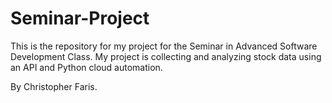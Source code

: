 # Seminar-Project
This is the repository for my project for the Seminar in Advanced Software Development Class. My project is collecting and analyzing stock data using an API and Python cloud automation.

By Christopher Faris.
